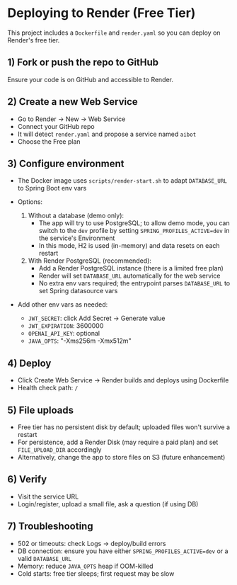 # Deploying to Render (Free Tier)

This project includes a `Dockerfile` and `render.yaml` so you can deploy on Render's free tier.

## 1) Fork or push the repo to GitHub
Ensure your code is on GitHub and accessible to Render.

## 2) Create a new Web Service
- Go to Render → New → Web Service
- Connect your GitHub repo
- It will detect `render.yaml` and propose a service named `aibot`
- Choose the Free plan

## 3) Configure environment
- The Docker image uses `scripts/render-start.sh` to adapt `DATABASE_URL` to Spring Boot env vars
- Options:
  1) Without a database (demo only):
     - The app will try to use PostgreSQL; to allow demo mode, you can switch to the `dev` profile by setting `SPRING_PROFILES_ACTIVE=dev` in the service's Environment
     - In this mode, H2 is used (in-memory) and data resets on each restart
  2) With Render PostgreSQL (recommended):
     - Add a Render PostgreSQL instance (there is a limited free plan)
     - Render will set `DATABASE_URL` automatically for the web service
     - No extra env vars required; the entrypoint parses `DATABASE_URL` to set Spring datasource vars

- Add other env vars as needed:
  - `JWT_SECRET`: click Add Secret → Generate value
  - `JWT_EXPIRATION`: 3600000
  - `OPENAI_API_KEY`: optional
  - `JAVA_OPTS`: "-Xms256m -Xmx512m"

## 4) Deploy
- Click Create Web Service → Render builds and deploys using Dockerfile
- Health check path: `/`

## 5) File uploads
- Free tier has no persistent disk by default; uploaded files won't survive a restart
- For persistence, add a Render Disk (may require a paid plan) and set `FILE_UPLOAD_DIR` accordingly
- Alternatively, change the app to store files on S3 (future enhancement)

## 6) Verify
- Visit the service URL
- Login/register, upload a small file, ask a question (if using DB)

## 7) Troubleshooting
- 502 or timeouts: check Logs → deploy/build errors
- DB connection: ensure you have either `SPRING_PROFILES_ACTIVE=dev` or a valid `DATABASE_URL`
- Memory: reduce `JAVA_OPTS` heap if OOM-killed
- Cold starts: free tier sleeps; first request may be slow
